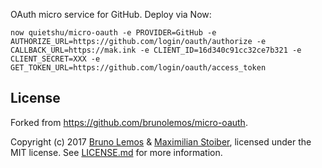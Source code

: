 OAuth micro service for GitHub. Deploy via Now: 
```
now quietshu/micro-oauth -e PROVIDER=GitHub -e AUTHORIZE_URL=https://github.com/login/oauth/authorize -e CALLBACK_URL=https://mak.ink -e CLIENT_ID=16d340c91cc32ce7b321 -e CLIENT_SECRET=XXX -e GET_TOKEN_URL=https://github.com/login/oauth/access_token
```

## License

Forked from https://github.com/brunolemos/micro-oauth.

Copyright (c) 2017 [Bruno Lemos](https://twitter.com/brunolemos) & [Maximilian Stoiber](https://twitter.com/mxstbr), licensed under the MIT license.
See [LICENSE.md](LICENSE.md) for more information.
